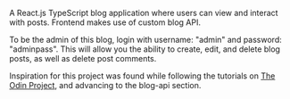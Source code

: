 A React.js TypeScript blog application where users can view and interact with posts. Frontend makes use of custom blog API.

To be the admin of this blog, login with username: "admin" and password: "adminpass". This will allow you the ability to create, edit, and delete blog posts, as well as delete post comments.

Inspiration for this project was found while following the tutorials on [The Odin Project](https://www.theodinproject.com), and advancing to the blog-api section.
